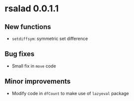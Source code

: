 # rsalad 0.0.1.1

## New functions

* `setdiffsym`: symmetric set difference

## Bug fixes

* Small fix in `move` code

## Minor improvements

* Modify code in `dfCount` to make use of `lazyeval` package
